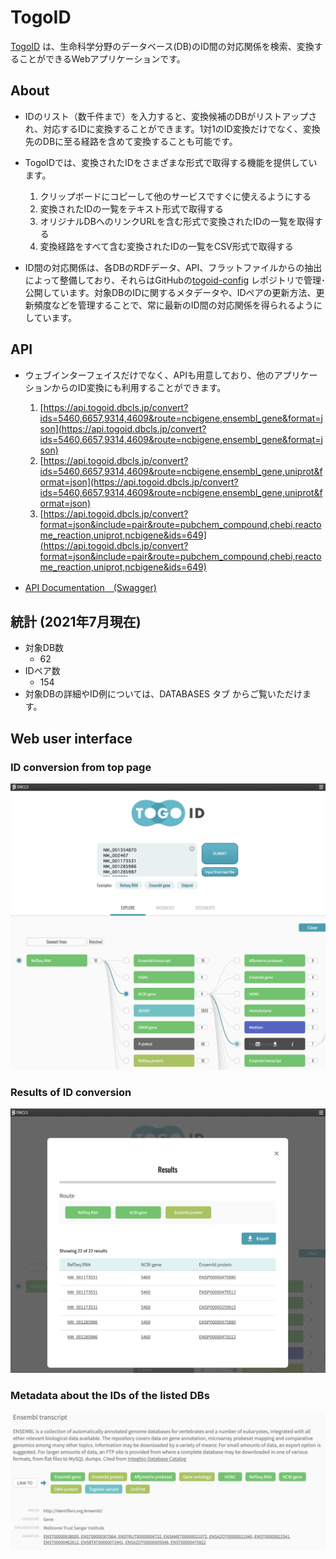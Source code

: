 # TogoID

[TogoID](https://togoid.dbcls.jp/) は、生命科学分野のデータベース(DB)のID間の対応関係を検索、変換することができるWebアプリケーションです。

## About
- IDのリスト（数千件まで）を入力すると、変換候補のDBがリストアップされ、対応するIDに変換することができます。1対1のID変換だけでなく、変換先のDBに至る経路を含めて変換することも可能です。

- TogoIDでは、変換されたIDをさまざまな形式で取得する機能を提供しています。
    1. クリップボードにコピーして他のサービスですぐに使えるようにする
    2. 変換されたIDの一覧をテキスト形式で取得する
    3. オリジナルDBへのリンクURLを含む形式で変換されたIDの一覧を取得する
    4. 変換経路をすべて含む変換されたIDの一覧をCSV形式で取得する

- ID間の対応関係は、各DBのRDFデータ、API、フラットファイルからの抽出によって整備しており、それらはGitHubの[togoid-config](https://github.com/dbcls/togoid-config/) レポジトリで管理･公開しています。対象DBのIDに関するメタデータや、IDペアの更新方法、更新頻度などを管理することで、常に最新のID間の対応関係を得られるようにしています。

## API
- ウェブインターフェイスだけでなく、APIも用意しており、他のアプリケーションからのID変換にも利用することができます。
    1. [https://api.togoid.dbcls.jp/convert?ids=5460,6657,9314,4609&route=ncbigene,ensembl_gene&format=json](https://api.togoid.dbcls.jp/convert?ids=5460,6657,9314,4609&route=ncbigene,ensembl_gene&format=json)
    2. [https://api.togoid.dbcls.jp/convert?ids=5460,6657,9314,4609&route=ncbigene,ensembl_gene,uniprot&format=json](https://api.togoid.dbcls.jp/convert?ids=5460,6657,9314,4609&route=ncbigene,ensembl_gene,uniprot&format=json)
    3. [https://api.togoid.dbcls.jp/convert?format=json&include=pair&route=pubchem_compound,chebi,reactome_reaction,uniprot,ncbigene&ids=649](https://api.togoid.dbcls.jp/convert?format=json&include=pair&route=pubchem_compound,chebi,reactome_reaction,uniprot,ncbigene&ids=649)

- [API Documentation　(Swagger)](https://togoid.dbcls.jp/apidoc/)

## 統計 (2021年7月現在)
- 対象DB数 
    - 62
- IDペア数
    - 154
- 対象DBの詳細やID例については、DATABASES タブ からご覧いただけます。 

## Web user interface

### ID conversion from top page

![Fig-1](https://raw.githubusercontent.com/dbcls/website/master/services/images/TogoID_fig-1_20210707.png)

### Results of ID conversion

![Fig-2](https://raw.githubusercontent.com/dbcls/website/master/services/images/TogoID_fig-2_20210707.png)

### Metadata about the IDs of the listed DBs

![Fig-3](https://raw.githubusercontent.com/dbcls/website/master/services/images/TogoID_fig-3_20210707.png)
